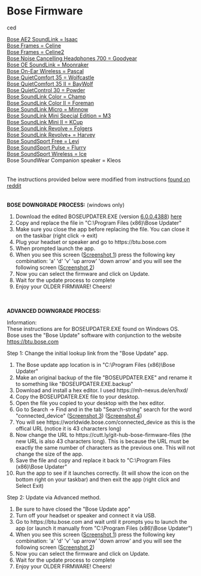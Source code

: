 # Bose Firmware

ced

<a href="https://github.com/bosefirmware/ced/blob/master/isaac/README.md">Bose AE2 SoundLink = Isaac</a><br>
<a href="https://github.com/bosefirmware/ced/blob/master/celine/README.md">Bose Frames = Celine</a><br>
<a href="https://github.com/bosefirmware/ced/blob/master/celine2/README.md">Bose Frames = Celine2</a><br>
<a href="https://github.com/bosefirmware/ced/blob/master/goodyear/README.md">Bose Noise Cancelling Headphones 700 = Goodyear</a><br>
<a href="https://github.com/bosefirmware/ced/blob/master/moonraker/README.md">Bose OE SoundLink = Moonraker</a><br>
<a href="https://github.com/bosefirmware/ced/blob/master/pascal/README.md">Bose On-Ear Wireless = Pascal</a><br>
<a href="https://github.com/bosefirmware/ced/blob/master/wolfcastle/README.md">Bose QuietComfort 35 = Wolfcastle</a><br>
<a href="https://github.com/bosefirmware/ced/blob/master/baywolf/README.md">Bose QuietComfort 35 II = BayWolf</a><br>
<a href="https://github.com/bosefirmware/ced/blob/master/powder/README.md">Bose QuietControl 30 = Powder</a><br>
<a href="https://github.com/bosefirmware/ced/blob/master/champ/README.md">Bose SoundLink Color = Champ</a><br>
<a href="https://github.com/bosefirmware/ced/blob/master/foreman/README.md">Bose SoundLink Color II = Foreman</a><br>
<a href="https://github.com/bosefirmware/ced/blob/master/minnow/README.md">Bose SoundLink Micro = Minnow</a><br>
<a href="https://github.com/bosefirmware/ced/blob/master/m3/README.md">Bose SoundLink Mini Special Edition = M3</a><br>
<a href="https://github.com/bosefirmware/ced/blob/master/kcup/README.md">Bose SoundLink Mini II = KCup</a><br>
<a href="https://github.com/bosefirmware/ced/blob/master/folgers/README.md">Bose SoundLink Revolve = Folgers</a><br>
<a href="https://github.com/bosefirmware/ced/blob/master/harvey/README.md">Bose SoundLink Revolve+ = Harvey</a><br>
<a href="https://github.com/bosefirmware/ced/blob/master/levi/README.md">Bose SoundSport Free = Levi</a><br>
<a href="https://github.com/bosefirmware/ced/blob/master/flurry/README.md">Bose SoundSport Pulse = Flurry</a><br>
<a href="https://github.com/bosefirmware/ced/blob/master/ice/README.md">Bose SoundSport Wireless = Ice</a><br>
Bose SoundWear Companion speaker = Kleos<br>
</br></br>
The instructions provided below were modified from instructions <a href="https://www.reddit.com/r/bose/comments/ch6kxl/how_to_downgrade_your_bose_quietcomfort_35_ii/">found on reddit</a></br>
</br></br>
<b>BOSE DOWNGRADE PROCESS:</b> (windows only)
<ol>
  <li>Download the edited BOSEUPDATER.EXE (version <a href="https://github.com/bosefirmware/ced/raw/master/BoseUpdaterInstaller_6.0.0.4388.exe">6.0.0.4388</a>) <a href="https://github.com/bosefirmware/ced/raw/master/BOSEUPDATER.EXE">here</a></li>
  <li>Copy and replace the file in "C:\Program Files (x86)\Bose Updater"</li>
  <li>Make sure you close the app before replacing the file. You can close it on the taskbar (right click -> exit)</li>
  <li>Plug your headset or speaker and go to https://btu.bose.com</li>
  <li>When prompted launch the app.</li>
  <li>When you see this screen (<a href="https://imgur.com/a/xGijdYC">Screenshot 1</a>) press the following key combination: 'a' 'd' 'v' 'up arrow' 'down arrow' and you will see the following screen (<a href="https://imgur.com/a/yTLalsc">Screenshot 2</a>)</li>
  <li>Now you can select the firmware and click on Update.</li>
  <li>Wait for the update process to complete</li>
  <li>Enjoy your OLDER FIRMWARE! Cheers!</li>
</ol>
</br></br>
<b>ADVANCED DOWNGRADE PROCESS:</b>

Information:</br>
These instructions are for BOSEUPDATER.EXE found on Windows OS.</br>
Bose uses the "Bose Update" software with conjunction to the website https://btu.bose.com</br>

Step 1: Change the initial lookup link from the "Bose Update" app.</br>
<ol>
  <li>The Bose update app location is in "C:\Program Files (x86)\Bose Updater"</li>
  <li>Make an original backup of the file "BOSEUPDATER.EXE" and rename it to something like "BOSEUPDATER.EXE.backup"</li>
  <li>Download and install a hex editor. I used https://mh-nexus.de/en/hxd/</li>
  <li>Copy the BOSEUPDATER.EXE file to your desktop.</li>
  <li>Open the file you copied to your desktop with the hex editor.</li>
  <li>Go to Search -> Find and in the tab "Search-string" search for the word "connected_device" (<a href="https://imgur.com/a/tJpp6k6">Screenshot 3</a>) (<a href="https://imgur.com/a/KWJ7shb">Screenshot 4</a>) </li>
  <li>You will see https://worldwide.bose.com/connected_device as this is the offical URL (notice it is 43 characters long)</li>
  <li>Now change the URL to https://cutt.ly/git-hub-bose-firmware-files (the new URL is also 43 characters long). This is because the URL must be exactly the same number of characters as the previous one. This will not change the size of the app.</li>
  <li>Save the file and copy and replace it back to "C:\Program Files (x86)\Bose Updater"</li>
  <li>Run the app to see if it launches correctly. (It will show the icon on the bottom right on your taskbar) and then exit the app (right click and Select Exit)</li>
</ol>

Step 2: Update via Advanced method.</br>
<ol>
  <li>Be sure to have closed the "Bose Update app"</li>
  <li>Turn off your headset or speaker and connect it via USB.</li>
  <li>Go to https://btu.bose.com and wait until it prompts you to launch the app (or launch it manually from "C:\Program Files (x86)\Bose Updater")</li>
  <li>When you see this screen (<a href="https://imgur.com/a/xGijdYC">Screenshot 1</a>) press the following key combination: 'a' 'd' 'v' 'up arrow' 'down arrow' and you will see the following screen (<a href="https://imgur.com/a/yTLalsc">Screenshot 2</a>)</li>
  <li>Now you can select the firmware and click on Update.</li>
  <li>Wait for the update process to complete</li>
  <li>Enjoy your OLDER FIRMWARE! Cheers!</li>
</ol>
